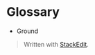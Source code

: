 
# Glossary

- Ground 

> Written with [StackEdit](https://stackedit.io/).
<!--stackedit_data:
eyJoaXN0b3J5IjpbMjA5MDMwOTc4OV19
-->